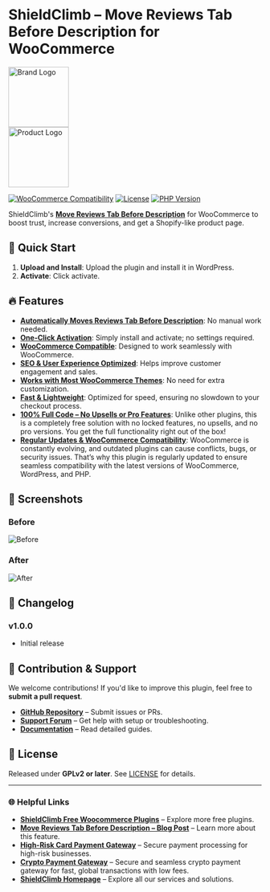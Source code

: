 # ShieldClimb – Move Reviews Tab Before Description for WooCommerce

<p align="left">
  <img src="https://shieldclimb.com/wp-content/uploads/2025/03/ShieldClimb-logo-with-name-500x200-1.png" alt="Brand Logo" width="120"><br>
  <img src="https://shieldclimb.com/wp-content/uploads/2025/03/shieldclimb-reviews-tab-before-description.png" alt="Product Logo" width="120">
</p>

[![WooCommerce Compatibility](https://img.shields.io/badge/WooCommerce-5.8+-blue)](https://woocommerce.com/)
[![License](https://img.shields.io/badge/License-GPLv2%2B-blue)](https://www.gnu.org/licenses/old-licenses/gpl-2.0.html)
[![PHP Version](https://img.shields.io/badge/PHP-7.2+-blue)](https://www.php.net/)

ShieldClimb's **[Move Reviews Tab Before Description](https://shieldclimb.com/free-woocommerce-plugins/reviews-tab-before-description/)** for WooCommerce to boost trust, increase conversions, and get a Shopify-like product page.


## 🚀 Quick Start

1. **Upload and Install**: Upload the plugin and install it in WordPress.
2. **Activate**: Click activate.

## 🔥 Features

- **[Automatically Moves Reviews Tab Before Description](https://shieldclimb.com/free-woocommerce-plugins/reviews-tab-before-description/)**: No manual work needed.
- **[One-Click Activation](https://shieldclimb.com/free-woocommerce-plugins/reviews-tab-before-description/)**: Simply install and activate; no settings required.
- **[WooCommerce Compatible](https://shieldclimb.com/free-woocommerce-plugins/reviews-tab-before-description/)**: Designed to work seamlessly with WooCommerce.
- **[SEO & User Experience Optimized](https://shieldclimb.com/free-woocommerce-plugins/reviews-tab-before-description/)**: Helps improve customer engagement and sales.
- **[Works with Most WooCommerce Themes](https://shieldclimb.com/free-woocommerce-plugins/reviews-tab-before-description/)**: No need for extra customization.
- **[Fast & Lightweight](https://shieldclimb.com/free-woocommerce-plugins/reviews-tab-before-description/)**: Optimized for speed, ensuring no slowdown to your checkout process.
- **[100% Full Code – No Upsells or Pro Features](https://shieldclimb.com/free-woocommerce-plugins/reviews-tab-before-description/)**: Unlike other plugins, this is a completely free solution with no locked features, no upsells, and no pro versions. You get the full functionality right out of the box!
- **[Regular Updates & WooCommerce Compatibility](https://shieldclimb.com/free-woocommerce-plugins/reviews-tab-before-description/)**: WooCommerce is constantly evolving, and outdated plugins can cause conflicts, bugs, or security issues. That’s why this plugin is regularly updated to ensure seamless compatibility with the latest versions of WooCommerce, WordPress, and PHP.

## 📸 Screenshots

### Before
![Before](https://shieldclimb.com/wp-content/uploads/2025/03/Screenshot-1-5.png)

### After
![After](https://shieldclimb.com/wp-content/uploads/2025/03/Screenshot-2-5.png)

## 📜 Changelog

### v1.0.0
- Initial release

## 🤝 Contribution & Support

We welcome contributions! If you'd like to improve this plugin, feel free to **submit a pull request**.

- **[GitHub Repository](https://github.com/shieldclimb/reviews-tab-before-description/)** – Submit issues or PRs.
- **[Support Forum](https://shieldclimb.com/contact-us/)** – Get help with setup or troubleshooting.
- **[Documentation](https://shieldclimb.com/free-woocommerce-plugins/reviews-tab-before-description/)** – Read detailed guides.

## 📜 License

Released under **GPLv2 or later**. See [LICENSE](https://www.gnu.org/licenses/old-licenses/gpl-2.0.html) for details.

---
### 🌐 Helpful Links
- **[ShieldClimb Free Woocommerce Plugins](https://shieldclimb.com/free-woocommerce-plugins/)** – Explore more free plugins.
- **[Move Reviews Tab Before Description – Blog Post](https://shieldclimb.com/blog/reviews-tab-before-description/)** – Learn more about this feature.
- **[High-Risk Card Payment Gateway](https://shieldclimb.com/high-risk-card-payment-gateway/)** – Secure payment processing for high-risk businesses.
- **[Crypto Payment Gateway](https://shieldclimb.com/crypto-payment-gateway/)** – Secure and seamless crypto payment gateway for fast, global transactions with low fees. 
- **[ShieldClimb Homepage](https://shieldclimb.com/)** – Explore all our services and solutions.